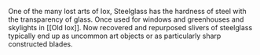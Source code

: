 One of the many lost arts of Iox, Steelglass has the hardness of steel with the transparency of glass. Once used for windows and greenhouses and skylights in [[Old Iox]]. Now recovered and repurposed slivers of steelglass typically end up as uncommon art objects or as particularly sharp constructed blades.